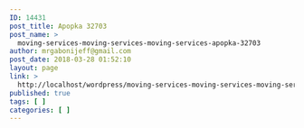 ```yaml
---
ID: 14431
post_title: Apopka 32703
post_name: >
  moving-services-moving-services-moving-services-apopka-32703
author: mrgabonijeff@gmail.com
post_date: 2018-03-28 01:52:10
layout: page
link: >
  http://localhost/wordpress/moving-services-moving-services-moving-services-apopka-32703/
published: true
tags: [ ]
categories: [ ]
---
```

